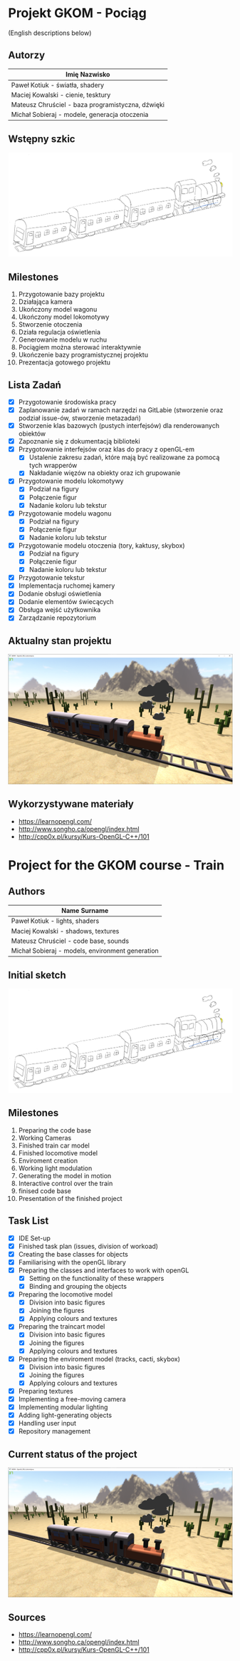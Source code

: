 # Projekt GKOM - Pociąg 

(English descriptions below)

## Autorzy
| Imię Nazwisko                                     |
| ------------------------------------------------- |
| Paweł Kotiuk - światła, shadery                   |
| Maciej Kowalski - cienie, tesktury                |
| Mateusz Chruściel - baza programistyczna, dźwięki |
| Michał Sobieraj - modele, generacja otoczenia     |

## Wstępny szkic
![Szkic](./szkic.png)



## Milestones


1. Przygotowanie bazy projektu  
2. Działająca kamera  
3. Ukończony model wagonu   
4. Ukończony model lokomotywy  
5. Stworzenie otoczenia  
6. Działa regulacja oświetlenia  
7. Generowanie modelu w ruchu
8. Pociągiem można sterować interaktywnie  
9. Ukończenie bazy programistycznej projektu
10. Prezentacja gotowego projektu  

## Lista Zadań
- [x] Przygotowanie środowiska pracy
- [x] Zaplanowanie zadań w ramach narzędzi na GitLabie (stworzenie oraz podział issue-ów, stworzenie metazadań)
- [x] Stworzenie klas bazowych (pustych interfejsów) dla renderowanych obiektów
- [x] Zapoznanie się z dokumentacją biblioteki
- [x] Przygotowanie interfejsów oraz klas do pracy z openGL-em
    - [x] Ustalenie zakresu zadań, które mają być realizowane za pomocą tych wrapperów
    - [x] Nakładanie więzów na obiekty oraz ich grupowanie
- [x] Przygotowanie modelu lokomotywy
    - [x] Podział na figury
    - [x] Połączenie figur
    - [x] Nadanie koloru lub tekstur
- [x] Przygotowanie modelu wagonu
    - [x] Podział na figury
    - [x] Połączenie figur
    - [x] Nadanie koloru lub tekstur
- [x] Przygotowanie modelu otoczenia (tory, kaktusy, skybox)
    - [x] Podział na figury
    - [x] Połączenie figur
    - [x] Nadanie koloru lub tekstur
- [x] Przygotowanie tekstur
- [x] Implementacja ruchomej kamery
- [x] Dodanie obsługi oświetlenia
- [x] Dodanie elementów świecących
- [x] Obsługa wejść użytkownika
- [x] Zarządzanie repozytorium

## Aktualny stan projektu
![Screenshot](./screenshot.png)

## Wykorzystywane materiały
 - https://learnopengl.com/
 - http://www.songho.ca/opengl/index.html
 - http://cpp0x.pl/kursy/Kurs-OpenGL-C++/101


# Project for the GKOM course - Train 


## Authors
| Name Surname                                      |
| ------------------------------------------------- |
| Paweł Kotiuk - lights, shaders                    |
| Maciej Kowalski - shadows, textures               |
| Mateusz Chruściel - code base, sounds             |
| Michał Sobieraj - models, environment generation  |

## Initial sketch
![Szkic](./szkic.png)



## Milestones


1. Preparing the code base  
2. Working Cameras
3. Finished train car model   
4. Finished locomotive model
5. Enviroment creation
6. Working light modulation
7. Generating the model in motion
8. Interactive control over the train
9. finised code base
10. Presentation of the finished project

## Task List
- [x] IDE Set-up
- [x] Finished task plan (issues, division of workoad)
- [x] Creating the base classes for objects
- [x] Familiarising with the openGL library
- [x] Preparing the classes and interfaces to work with openGL
    - [x] Setting on the functionality of these wrappers
    - [x] Binding and grouping the objects
- [x] Preparing the locomotive model
    - [x] Division into basic figures
    - [x] Joining the figures
    - [x] Applying colours and textures
- [x] Preparing the traincart  model
    - [x] Division into basic figures
    - [x] Joining the figures
    - [x] Applying colours and textures
- [x] Preparing the enviroment model (tracks, cacti, skybox)
    - [x] Division into basic figures
    - [x] Joining the figures
    - [x] Applying colours and textures
- [x] Preparing textures
- [x] Implementing a free-moving camera
- [x] Implementing modular lighting
- [x] Adding light-generating objects
- [x] Handling user input
- [x] Repository management

## Current status of the project
![Screenshot](./screenshot.png)

## Sources
 - https://learnopengl.com/
 - http://www.songho.ca/opengl/index.html
 - http://cpp0x.pl/kursy/Kurs-OpenGL-C++/101






